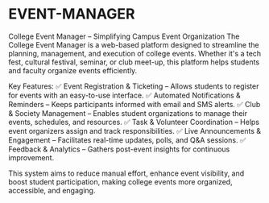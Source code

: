 # EVENT-MANAGER
College Event Manager – Simplifying Campus Event Organization
The College Event Manager is a web-based platform designed to streamline the planning, management, and execution of college events. Whether it's a tech fest, cultural festival, seminar, or club meet-up, this platform helps students and faculty organize events efficiently.

Key Features:
✅ Event Registration & Ticketing – Allows students to register for events with an easy-to-use interface.
✅ Automated Notifications & Reminders – Keeps participants informed with email and SMS alerts.
✅ Club & Society Management – Enables student organizations to manage their events, schedules, and resources.
✅ Task & Volunteer Coordination – Helps event organizers assign and track responsibilities.
✅ Live Announcements & Engagement – Facilitates real-time updates, polls, and Q&A sessions.
✅ Feedback & Analytics – Gathers post-event insights for continuous improvement.

This system aims to reduce manual effort, enhance event visibility, and boost student participation, making college events more organized, accessible, and engaging.
